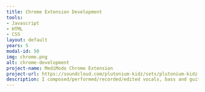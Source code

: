 ```yaml
---
title: Chrome Extension Development
tools:
- Javascript
- HTML
- CSS
layout: default
years: 5
modal-id: 50
img: chrome.png
alt: chrome-development
project-name: MediModo Chrome Extension
project-url: https://soundcloud.com/plutonium-kidz/sets/plutonium-kidz
description: I composed/performed/recorded/edited vocals, bass and guitar with Sony Vegas.  I wrote/programmed the drums and synthesizers with Fruity Loops Digital Audio Workstation.  I hope you love it!
---
```


